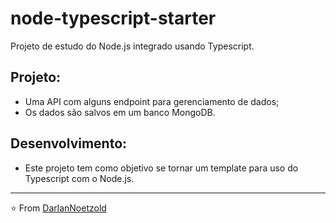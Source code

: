 # node-typescript-starter
 Projeto de estudo do Node.js integrado usando Typescript.

## Projeto:
* Uma API com alguns endpoint para gerenciamento de dados;
* Os dados são salvos em um banco MongoDB.


## Desenvolvimento:
* Este projeto tem como objetivo se tornar um template para uso do Typescript com o Node.js.

---

⭐️ From [DarlanNoetzold](https://github.com/DarlanNoetzold)
